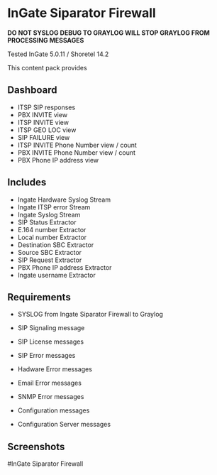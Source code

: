 # InGate Siparator Firewall

**DO NOT SYSLOG DEBUG TO GRAYLOG WILL STOP GRAYLOG FROM PROCESSING MESSAGES**

Tested InGate 5.0.11 / Shoretel 14.2

This content pack provides

## Dashboard
* ITSP SIP responses
* PBX INVITE view
* ITSP INVITE view
* ITSP GEO LOC view 
* SIP FAILURE view
* ITSP INVITE Phone Number view / count
* PBX INVITE Phone Number view / count
* PBX Phone IP address view

## Includes

* Ingate Hardware Syslog Stream
* Ingate ITSP error Stream
* Ingate Syslog Stream
* SIP Status Extractor
* E.164 number Extractor
* Local number Extractor
* Destination SBC Extractor
* Source SBC Extractor
* SIP Request Extractor
* PBX Phone IP address Extractor
* Ingate username Extractor

## Requirements

* SYSLOG from Ingate Siparator Firewall to Graylog

* SIP Signaling message
* SIP License messages
* SIP Error messages
* Hadware Error messages
* Email Error messages
* SNMP Error messages
* Configuration messages
* Configuration Server messages

## Screenshots

#InGate Siparator Firewall
